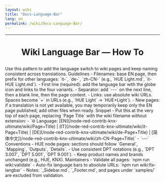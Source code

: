 ```yaml
---
layout: wiki
title: "Docs-Language-Bar"
lang: en
permalink: /wiki/Docs-Language-Bar/
---
```

---
<h1><p align='center'>Wiki Language Bar — How To</p></h1>
Use this pattern to add the language switch to wiki pages and keep naming consistent across translations.
Guidelines
- Filenames: base EN page, then prefix for other languages: `it-`, `de-`, `zh-CN-` (e.g., `HUE Light.md`, `it-HUE Light.md`).
- First line (required): add the language bar with the globe icon and links to the four variants.
- Separator: add `---` on the next line, then a blank line, then the page content.
- Links: use absolute wiki URLs. Spaces become `+` in URLs (e.g., `HUE Light` → `HUE+Light`).
- New pages: if a translation is not yet available, you may temporarily keep only the EN page published; add other files when ready.
Snippet
- Put this at the very top of each page, replacing `Page Title` with the wiki filename without extension:
  - `🌐 Language: [EN](/node-red-contrib-knx-ultimate/wiki/Page+Title) | [IT](/node-red-contrib-knx-ultimate/wiki/it-Page+Title) | [DE](/node-red-contrib-knx-ultimate/wiki/de-Page+Title) | [简体中文](/node-red-contrib-knx-ultimate/wiki/zh-CN-Page+Title)`
  - `---`
Conventions
- HUE node pages: sections should follow `General`, `Mapping`, `Outputs`, `Details`.
- Use consistent DPT notations (e.g., `DPT 3.007`, `DPT 5.001`, `DPT 9.001`).
- Keep product names and brands unchanged (e.g., HUE, KNX).
Maintainers
- Validate all pages: `npm run wiki:validate`
- Auto-fix language bars to absolute URLs: `npm run wiki:fix-langbar`
- Notes: `_Sidebar.md`, `_Footer.md`, and pages under `samples/` are excluded from validation.
